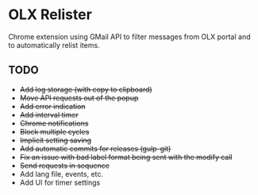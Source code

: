 OLX Relister
===========

Chrome extension using GMail API to filter messages from OLX portal and to automatically relist items.

TODO
----
- ~~Add log storage (with copy to clipboard)~~
- ~~Move API requests out of the popup~~
- ~~Add error indication~~
- ~~Add interval timer~~
- ~~Chrome notifications~~
- ~~Block multiple cycles~~
- ~~Implicit setting saving~~
- ~~Add automatic commits for releases (gulp-git)~~
- ~~Fix an issue with bad label format being sent with the modify call~~
- ~~Send requests in sequence~~
- Add lang file, events, etc.
- Add UI for timer settings